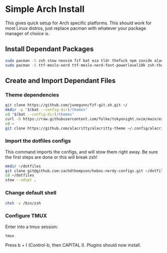 # Simple Arch Install

This gives quick setup for Arch specific platforms. This should work for most Linux distros, just replace pacman with whatever your package manager of choice is.

## Install Dependant Packages

```bash
sudo pacman -S zsh stow neovim fzf bat eza tldr thefuck npm zoxide alacritty tmux lazygit
sudo pacman -S ttf-meslo-nerd ttf-meslo-nerd-font-powerlevel10k zsh-theme-powerlevel10k-git
```

## Create and Import Dependant Files

### Theme dependencies

```bash
git clone https://github.com/junegunn/fzf-git.sh.git ~/
mkdir -p "$(bat --config-dir)/themes"
cd "$(bat --config-dir)/themes"
curl -O https://raw.githubusercontent.com/folke/tokyonight.nvim/main/extras/sublime/tokyonight_night.tmTheme
cd ~
git clone https://github.com/alacritty/alacritty-theme ~/.config/alacritty/themes
```

### Import the dotfiles configs

This command imports the configs, and will stow them right away. Be sure the first steps are done or this will break zsh!

```bash
mkdir ~/dotfiles
git clone git@github.com:zachdthompson/hobos-nerdy-configs.git ~/dotfiles
cd ~/dotfiles
stow --adopt .
```

### Change default shell

```bash
chsh -s /bin/zsh
```

### Configure TMUX

Enter into a tmux session:

```brew
tmux
```

Press <Ctl>b + I (Control-b, then CAPITAL I).
Plugins should now install.
